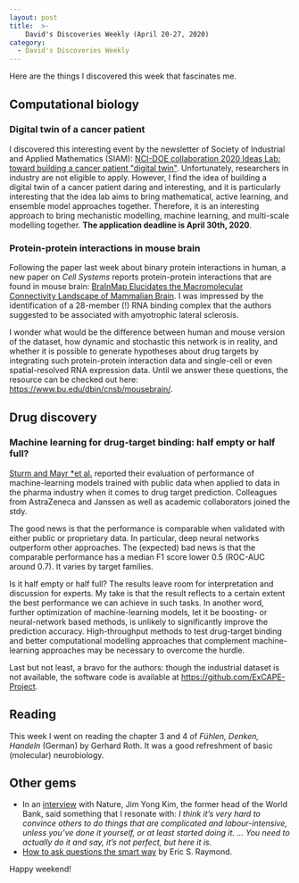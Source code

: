```yaml
---
layout: post
title:  >-
    David's Discoveries Weekly (April 20-27, 2020)
category: 
  - David's Discoveries Weekly 
---
```


Here are the things I discovered this week that fascinates me.

## Computational biology

### Digital twin of a cancer patient

I discovered this interesting event by the newsletter of Society of Industrial and Applied Mathematics (SIAM): [NCI-DOE collaboration 2020 Ideas Lab: toward building a cancer patient "digital twin"](https://events.cancer.gov/cbiit/dtwin2020/). Unfortunately, researchers in industry are not eligible to apply. However, I find the idea of building a digital twin of a cancer patient daring and interesting, and it is particularly interesting that the idea lab aims to bring mathematical, active learning, and ensemble model approaches together. Therefore, it is an interesting approach to bring mechanistic modelling, machine learning, and multi-scale modelling together. **The application deadline is April 30th, 2020**. 

### Protein-protein interactions in mouse brain

Following the paper last week about binary protein interactions in human, a new
paper on *Cell Systems* reports protein-protein interactions that are found in
mouse brain: [BraInMap Elucidates the Macromolecular Connectivity Landscape of
Mammalian
Brain](https://www.cell.com/cell-systems/fulltext/S2405-4712(20)30109-5). I was
impressed by the identification of a 28-member (!) RNA binding complex that the
authors suggested to be associated with amyotrophic lateral sclerosis. 

I wonder
what would be the difference between human and mouse version of the dataset, how
dynamic and stochastic this network is in reality, and whether it is possible to
generate hypotheses about drug targets by integrating such protein-protein
interaction data and single-cell or even spatial-resolved RNA expression data.
Until we answer these questions, the resource can be checked out here:
https://www.bu.edu/dbin/cnsb/mousebrain/. 

## Drug discovery

### Machine learning for drug-target binding: half empty or half full?

[Sturm and Mayr *et
al.](https://jcheminf.biomedcentral.com/articles/10.1186/s13321-020-00428-5)
reported their evaluation of performance of machine-learning models trained with
public data when applied to data in the pharma industry when it comes to drug target prediction. Colleagues from AstraZeneca and Janssen as well as academic collaborators joined the stdy.

The good news is that the performance is comparable when validated with either
public or proprietary data. In particular, deep neural networks outperform other approaches. The (expected) bad news is that the comparable performance has a median F1 score lower 0.5 (ROC-AUC around 0.7). It varies by target families. 

Is it half empty or half full? The results leave room for interpretation and
discussion for experts. My take is that the result reflects to a certain extent
the best performance we can achieve in such tasks. In another word, further
optimization of machine-learning models, let it be boosting- or neural-network
based methods, is unlikely to significantly improve the prediction accuracy.
High-throughput methods to test drug-target binding and better computational modelling approaches that complement machine-learning approaches may be necessary to overcome the hurdle.

Last but not least, a bravo for the authors: though the industrial dataset is
not available, the software code is available at https://github.com/ExCAPE-Project.

## Reading

This week I went on reading the chapter 3 and 4 of *Fühlen, Denken,
Handeln* (German) by Gerhard Roth. It was a good refreshment of basic
(molecular) neurobiology.

## Other gems

* In an [interview](https://www.nature.com/articles/d41586-020-01218-7) with Nature, Jim Yong Kim, the former head of the World Bank, said something that I resonate with: *I think it’s very hard to convince others to do things that are complicated and labour-intensive, unless you’ve done it yourself, or at least started doing it. ... You need to actually do it and say, it’s not perfect, but here it is.*
* [How to ask questions the smart
    way](http://www.catb.org/~esr/faqs/smart-questions.html) by Eric S. Raymond.

Happy weekend! 

